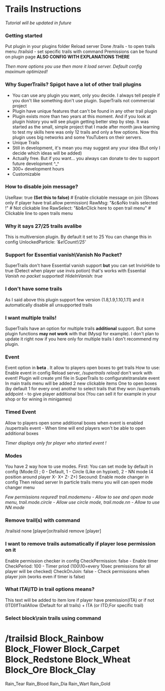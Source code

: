 # Trails Instructions
*Tutorial will be updated in future*

### Getting started

Put plugin in your plugins folder 
Reload server 
Done 
/trails - to open trails menu 
/trailsid - set specific trails with command 
Premissions can be found on plugin page **ALSO CONFIG WITH EXPLANATIONS THERE**

*Then more options you use then more it load server. Default config maximum optimized!*

### Why SuperTrails? Spigot have a lot of other trail plugins

- You can use any plugin you want, only you decide. I always tell 
  people if you don't like something don't use plugin. SuperTrails not 
  commercial project 
- Plugin have unique features that can't be found in any other trail plugin 
- Plugin exists more than two years at this moment. And if you look at
   plugin history you will see plugin getting better step by step. It was 
     started as the small, simple project that I made after month java 
     learning to test my skills here was only 12 trails and only a few 
     options. Now this plugin uses big networks and some YouTubers on their 
     servers. 
- Unique Trails
- Still in development, it's mean you may suggest any your idea (But only I decide which ideas will be added)
- Actually free. But if you want... you always can donate to dev to support future development ^_^
- 300+ development hours
- Customizable

### How to disable join message?

UseRaw: true **(Set this to false)** # Enable clickable message on join (Shows only if player have trail.allow permission) 
RawMsg: "&c&oNo trails selected !" # Not clickable line 
RawSelect: "&b&nClick here to open trail menu" # Clickable line to open trails menu 

### Why it says 27/25 trails avalibe

This is multiversion plugin. By default it set to 25 
You can change this in config UnlockedParticle: *'&e!Count!/25'*

### Support for Essential vanish\Vanish No Packet?

SuperTrails don't have Essential vanish support **but** you can set InvisHide to true (Detect when player use invis potion) that's works with Essential 
*Vanish no packet* supported! *HideInVanish: true*

### I don't have some trails

As I said above this plugin support few version (1.8,1.9,1.10,1.11) and it automatically disable all unsupported trails

### I want multiple trails!

SuperTrails have an option for multiple trails **additional** support. But some plugin functions **may not work** with that (Mysql for example). I don't plan to update it right now if you here only for multiple trails I don't recommend my plugin.

### Event

Event option in **beta** . It allow to players open boxes to get trails 
How to use: 
Enable event in config 
Reload server, */supertrails reload* don't work with event!
Plugin will create yml file in SuperTrails to configurate\translate event 
In main trails menu will be added 2 new clickable items 
One to open boxes (by default 1 for every one) another to select trails that they won
/supertrails addpoint   - to give player additional box (You can sell it for example in your shop or for wining in minigames)

### Timed Event

Allow to players open some additional boxes when event is enabled 
/supertrails event   - When time will end players won't be able to open additional boxes

*Timer displays only for player who started event !*

### Modes

You have 2 way how to use modes.
First:
You can set mode by default in config (Mode:0) ; 0 - Default, 1 - Circle
 (Like on hypixel), 2 - NN mode (4 position around player X- X+ Z- Z+) 
Secound: 
Enable mode changer in config 
Then reload server 
In particle trails menu you will can open mode changer menu 

*Few permissions requred! trail.modemenu - Allow to see and open mode menu, trail.mode.circle - Allow use circle mode, trail.mode.nn - Allow to use NN mode*

### Remove trail(s) with command

/trailsid none [player]or/trailsid remove [player]

### I want to remove trails automatically if player lose permission on it

Enable permission checker in config 
CheckPermission: false - Enable timer
CheckPeriod: 100 - Timer priod (100\10=every 10sec premissions for all player will be checked)
CheckOnJoin: false - Check permissions when player join (works even if timer is false)

### What ITA\ITD in trail options means?

This text will be added to item lore if player have premission(ITA) or if not (ITD)IfTrailAllow (Default for all trails) + ITA (or ITD;For specific trail)

### Select block\rain trails using command


/trailsid
Block_Rainbow
Block_Flower
Block_Carpet
Block_Redstone
Block_Wheat
Block_Ore
Block_Clay
========
Rain_Tear
Rain_Blood
Rain_Dia
Rain_Wart
Rain_Gold 
